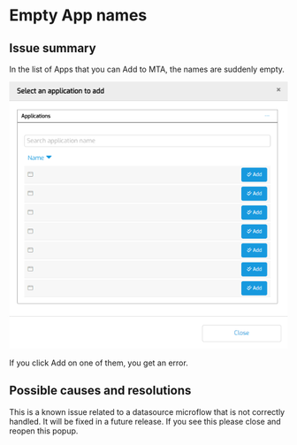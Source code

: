 # Empty App names

## Issue summary

In the list of Apps that you can Add to MTA, the names are suddenly empty.

![Empty App names](empty-app-names.png)

If you click Add on one of them, you get an error.

## Possible causes and resolutions

This is a known issue related to a datasource microflow that is not correctly handled. It will be fixed in a future release. If you see this please close and reopen this popup.